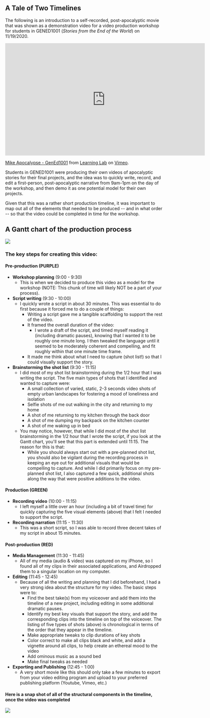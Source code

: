 ## A Tale of Two Timelines

The following is an introduction to a self-recorded, post-apocalyptic movie that was shown as a demonstration video for a video production workshop for students in GENED1001 (*Stories from the End of the World*) on 11/19/2020.

<iframe src="https://player.vimeo.com/video/486558472?title=0&byline=0&portrait=0" width="640" height="360" frameborder="0" allow="autoplay; fullscreen" allowfullscreen></iframe>
<p><a href="https://vimeo.com/486558472">Mike Apocalypse - GenEd1001</a> from <a href="https://vimeo.com/derekbokcenter">Learning Lab</a> on <a href="https://vimeo.com">Vimeo</a>.</p>

Students in GENED1001 were producing their own videos of apocalyptic stories for their final projects, and the idea was to quickly write, record, and edit a first-person, post-apocalyptic narrative from 9am-1pm on the day of the workshop, and then demo it as one potential model for their own projects.

Given that this was a rather short production timeline, it was important to map out all of the elements that needed to be produced -- and in what order -- so that the video could be completed in time for the workshop.

## A Gantt chart of the production process

[![](https://files.slack.com/files-pri/T0HTW3H0V-F01G3K7FG0K/screen_shot_2020-12-03_at_11.09.39_am.png?pub_secret=c3b421fbcd)](https://files.slack.com/files-pri/T0HTW3H0V-F01G3K7FG0K/screen_shot_2020-12-03_at_11.09.39_am.png?pub_secret=c3b421fbcd)


### The key steps for creating this video:
#### Pre-production (PURPLE)
  * **Workshop planning** (9:00 - 9:30)
    * This is when we decided to produce this video as a model for the workshop (NOTE: This chunk of time will likely NOT be a part of your process).
  * **Script writing** (9:30 - 10:00)
    * I quickly wrote a script in about 30 minutes. This was essential to do first because it forced me to do a couple of things:
      * Writing a script gave me a tangible scaffolding to support the rest of the video.
      * It framed the overall duration of the video:
        * I wrote a draft of the script, and timed myself reading it (including dramatic pauses), knowing that I wanted it to be roughly one minute long. I then tweaked the language until it seemed to be moderately coherent and compelling, and fit roughly within that one minute time frame.
      * It made me think about what I need to capture (shot list!) so that I could visually support the story.
  * **Brainstorming the shot list** (9:30 - 11:15)
    * I did most of my shot list brainstorming during the 1/2 hour that I was writing the script. The five main types of shots that I identified and wanted to capture were:
      * A small collection of varied, static, 2-3 seconds video shots of empty urban landscapes for fostering a mood of loneliness and isolation
      * Selfie shots of me out walking in the city and returning to my home
      * A shot of me returning to my kitchen through the back door
      * A shot of me dumping my backpack on the kitchen counter
      * A shot of me waking up in bed
    * You may notice, however, that while I did most of the shot list brainstorming in the 1/2 hour that I wrote the script, if you look at the Gantt chart, you'll see that this part is extended until 11:15. The reason for this is that:
      * While you should always start out with a pre-planned shot list, you should also be vigilant during the recording process in keeping an eye out for additional visuals that would be compelling to capture. And while I did primarily focus on my pre-planned shot list, I also captured a few quick, additional shots along the way that were positive additions to the video.

#### Production (GREEN)
  * **Recording video** (10:00 - 11:15)
    * I left myself a little over an hour (including a bit of travel time) for quickly capturing the five visual elements (above) that I felt I needed to support the script.
  * **Recording narration** (11:15 - 11:30)
    * This was a short script, so I was able to record three decent takes of my script in about 15 minutes.

#### Post-production (RED)
  * **Media Management** (11:30 - 11:45)
    * All of my media (audio & video) was captured on my iPhone, so I found all of my clips in their associated applications, and Airdropped them to a singular location on my computer.
  * **Editing** (11:45 - 12:45)
    * Because of all the writing and planning that I did beforehand, I had a very strong idea about the structure for my video. The basic steps were to:
      * Find the best take(s) from my voiceover and add them into the timeline of a new project, including editing in some additional dramatic pauses.
      * Identify my best key visuals that support the story, and add the corresponding clips into the timeline on top of the voiceover. The listing of five types of shots (above) is chronological in terms of the order that they appear in the timeline.
      * Make appropriate tweaks to clip durations of key shots
      * Color correct to make all clips black and white, and add a vignette around all clips, to help create an ethereal mood to the video
      * Add ominous music as a sound bed
      * Make final tweaks as needed
  * **Exporting and Publishing** (12:45 - 1:00)
    * A very short movie like this should only take a few minutes to export from your video editing program and upload to your preferred publishing platform (Youtube, Vimeo, etc.)

#### Here is a snap shot of all of the structural components in the timeline, once the video was completed

[![](https://files.slack.com/files-pri/T0HTW3H0V-F01FLCBBTPH/screen_shot_2020-12-02_at_1.46.21_pm.png?pub_secret=b2a37e048f)](https://files.slack.com/files-pri/T0HTW3H0V-F01FLCBBTPH/screen_shot_2020-12-02_at_1.46.21_pm.png?pub_secret=b2a37e048f)
